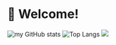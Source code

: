 # 👋 Welcome!

![my GitHub stats](https://github-readme-stats.vercel.app/api?username=QingJun3&theme=default&show_icons=true&locale=en&count_private=true)
![Top Langs](https://github-readme-stats.vercel.app/api/top-langs/?username=QingJun3&layout=compact)
![](https://activity-graph.herokuapp.com/graph?username=QingJun3&theme=github)

<!--
**QingJun3/QingJun3** is a ✨ _special_ ✨ repository because its `README.md` (this file) appears on your GitHub profile.

Here are some ideas to get you started:

- 🔭 I’m currently working on ...
- 🌱 I’m currently learning ...
- 👯 I’m looking to collaborate on ...
- 🤔 I’m looking for help with ...
- 💬 Ask me about ...
- 📫 How to reach me: ...
- 😄 Pronouns: ...
- ⚡ Fun fact: ...
-->
